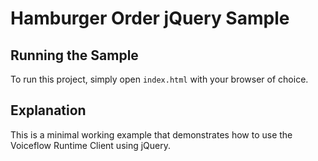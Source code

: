 # Hamburger Order jQuery Sample

## Running the Sample

To run this project, simply open `index.html` with your browser of choice.

## Explanation

This is a minimal working example that demonstrates how to use the Voiceflow Runtime Client using jQuery.
